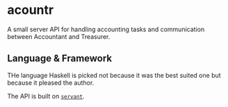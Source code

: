 # acountr
A small server API for handling accounting tasks and communication between Accountant and Treasurer.

## Language & Framework
THe language Haskell is picked not because it was the best suited one but because it pleased the author. 

The API is built on [`servant`][1].

[1]: https://www.servant.dev